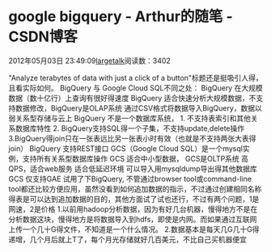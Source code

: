 # google bigquery - Arthur的随笔 - CSDN博客
2012年05月03日 23:49:09[largetalk](https://me.csdn.net/largetalk)阅读数：3402
                
"Analyze terabytes of data with just a click of a button"标题还是挺吸引人得，且看实际如何。
BigQuery 与 Google Cloud SQL不同之处：
BigQuery 在大规模数据（数十亿行）上查询有很好得速度
BigQuery 适合快速分析大规模数据，不支持数据修改，BigQuery是OLAP系统
通过CSV格式将数据导入BigQuery，数据以弱关系型存储与云上
BigQuery 不是一个数据库系统， 1. 不支持表索引和其他关系数据库特性 2. BigQuery支持SQL得一个子集，不支持update,delete操作 3.BigQuery得join只在一张表远比另一张表小时有效（也就是不支持两张大表得join）
BigQuery 支持REST接口
GCS（Google Cloud SQL）是一个mysql实例，支持所有关系型数据库操作
GCS 适合中小型数据， GCS是OLTP系统
高QPS，适合web服务
适合低延迟环境
可以导入用mysqldump导出得其他数据库
GCS 仅支持GAE
试用了下BigQuery, 不管通过browser tool或command-line tool都还比较方便应用，虽然没看到如何追加数据的指示，不过通过创建相同名称得表是可以达到追加数据的目的，其他方面试了试也还行，不过有两个问题，1是网速，2是价格
1.以前用hadoop分析数据，因为有好几台机器，慢得地方不是在分析数据这块，慢得地方是将数据导入到hdfs，即使是内网。而如果通过互联网上传一个几十G得文件，不知道是一个什么情况。
2.数据基本是每天几G几十G得递增，几个月后就上T了，每个月光存储就好几百美元，不比自己买机器便宜
            
